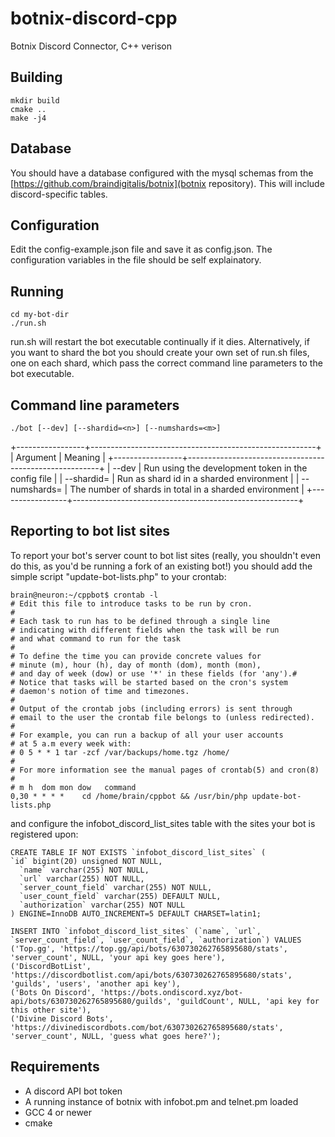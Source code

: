 # botnix-discord-cpp
Botnix Discord Connector, C++ verison

## Building

    mkdir build
    cmake ..
    make -j4

## Database

You should have a database configured with the mysql schemas from the [https://github.com/braindigitalis/botnix](botnix repository). This will include discord-specific tables.

## Configuration

Edit the config-example.json file and save it as config.json. The configuration variables in the file should be self explainatory.

## Running

    cd my-bot-dir
    ./run.sh

run.sh will restart the bot executable continually if it dies. Alternatively, if you want to shard the bot you should create your own set of run.sh files, one on each shard, which pass the correct command line parameters to the bot executable.

## Command line parameters

    ./bot [--dev] [--shardid=<n>] [--numshards=<m>]

+-----------------+--------------------------------------------------------+
| Argument        | Meaning                                                |
+-----------------+--------------------------------------------------------+
| --dev           | Run using the development token in the config file     |
| --shardid=<n>   | Run as shard id <n> in a sharded environment           |
| --numshards=<n> | The number of shards in total in a sharded environment | 
+-----------------+--------------------------------------------------------+

## Reporting to bot list sites

To report your bot's server count to bot list sites (really, you shouldn't even do this, as you'd be running a fork of an existing bot!) you should add the simple script "update-bot-lists.php" to your crontab:

    brain@neuron:~/cppbot$ crontab -l
    # Edit this file to introduce tasks to be run by cron.
    # 
    # Each task to run has to be defined through a single line
    # indicating with different fields when the task will be run
    # and what command to run for the task
    # 
    # To define the time you can provide concrete values for
    # minute (m), hour (h), day of month (dom), month (mon),
    # and day of week (dow) or use '*' in these fields (for 'any').# 
    # Notice that tasks will be started based on the cron's system
    # daemon's notion of time and timezones.
    # 
    # Output of the crontab jobs (including errors) is sent through
    # email to the user the crontab file belongs to (unless redirected).
    # 
    # For example, you can run a backup of all your user accounts
    # at 5 a.m every week with:
    # 0 5 * * 1 tar -zcf /var/backups/home.tgz /home/
    # 
    # For more information see the manual pages of crontab(5) and cron(8)
    # 
    # m h  dom mon dow   command
    0,30 * * * *    cd /home/brain/cppbot && /usr/bin/php update-bot-lists.php
    
and configure the infobot_discord_list_sites table with the sites your bot is registered upon:

    CREATE TABLE IF NOT EXISTS `infobot_discord_list_sites` (
    `id` bigint(20) unsigned NOT NULL,
      `name` varchar(255) NOT NULL,
      `url` varchar(255) NOT NULL,
      `server_count_field` varchar(255) NOT NULL,
      `user_count_field` varchar(255) DEFAULT NULL,
      `authorization` varchar(255) NOT NULL
    ) ENGINE=InnoDB AUTO_INCREMENT=5 DEFAULT CHARSET=latin1;
    
    INSERT INTO `infobot_discord_list_sites` (`name`, `url`, `server_count_field`, `user_count_field`, `authorization`) VALUES
    ('Top.gg', 'https://top.gg/api/bots/630730262765895680/stats', 'server_count', NULL, 'your api key goes here'),
    ('DiscordBotList', 'https://discordbotlist.com/api/bots/630730262765895680/stats', 'guilds', 'users', 'another api key'),
    ('Bots On Discord', 'https://bots.ondiscord.xyz/bot-api/bots/630730262765895680/guilds', 'guildCount', NULL, 'api key for this other site'),
    ('Divine Discord Bots', 'https://divinediscordbots.com/bot/630730262765895680/stats', 'server_count', NULL, 'guess what goes here?');

## Requirements

* A discord API bot token
* A running instance of botnix with infobot.pm and telnet.pm loaded
* GCC 4 or newer
* cmake
